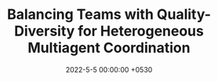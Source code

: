 ---
layout: paper
title:  "Balancing Teams with Quality-Diversity for Heterogeneous Multiagent Coordination"
venue: "In International Conference on Autonomous Agents and MultiAgent Systems"
venue_short: "(AAMAS). 2022."
authors: "G. Dixit, K. Tumer"
pub_url: "/assets/publications/AAMAS21_EvoBehaviors.pdf"

date:   2022-5-5 00:00:00 +0530
last_edited: 2022-03-07 00:30:00 +0530
categories: research
excerpt: "gecco 21"

loadScripts: false
scripts: []
---